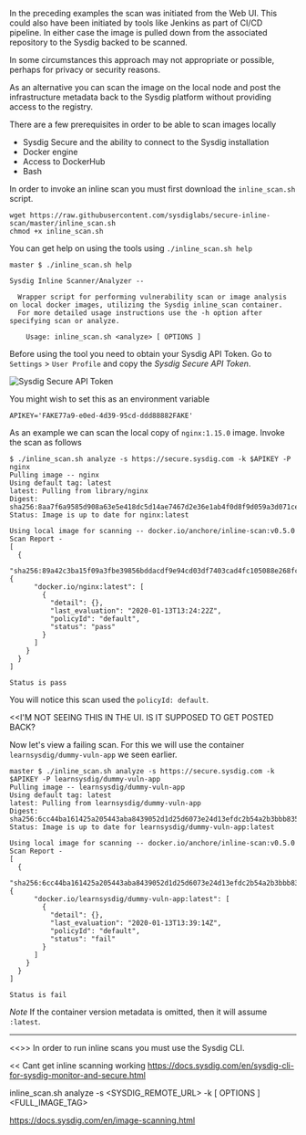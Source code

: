 <!-- Inline scanning https://github.com/sysdiglabs/secure-inline-scan -->

In the preceding examples the scan was initiated from the Web UI. This could also have been initiated by tools like Jenkins as part of CI/CD pipeline. In either case the image is pulled down from the associated repository to the Sysdig backed to be scanned.

In some circumstances this approach may not appropriate or possible, perhaps for privacy or security reasons.

As an alternative you can scan the image on the local node and post the infrastructure metadata back to the Sysdig platform without providing access to the registry.

There are a few prerequisites in order to be able to scan images locally

 - Sysdig Secure and the ability to connect to the Sysdig installation
 - Docker engine
 - Access to DockerHub
 - Bash

In order to invoke an inline scan you must first download the `inline_scan.sh` script.

```
wget https://raw.githubusercontent.com/sysdiglabs/secure-inline-scan/master/inline_scan.sh
chmod +x inline_scan.sh
```

You can get help on using the tools using `./inline_scan.sh help`

```
master $ ./inline_scan.sh help

Sysdig Inline Scanner/Analyzer --

  Wrapper script for performing vulnerability scan or image analysis on local docker images, utilizing the Sysdig inline_scan container.
  For more detailed usage instructions use the -h option after specifying scan or analyze.

    Usage: inline_scan.sh <analyze> [ OPTIONS ]
```

Before using the tool you need to obtain your Sysdig API Token.  Go to `Settings` > `User Profile` and copy the *Sysdig Secure API Token*.

![Sysdig Secure API Token](secure-image-scanning-policies-and-assignments/assets/sysdig_api_token.png)

You might wish to set this as an environment variable

```
APIKEY='FAKE77a9-e0ed-4d39-95cd-ddd88882FAKE'
```

As an example we can scan the local copy of `nginx:1.15.0` image.  Invoke the scan as follows

```
$ ./inline_scan.sh analyze -s https://secure.sysdig.com -k $APIKEY -P nginx
Pulling image -- nginx
Using default tag: latest
latest: Pulling from library/nginx
Digest: sha256:8aa7f6a9585d908a63e5e418dc5d14ae7467d2e36e1ab4f0d8f9d059a3d071ce
Status: Image is up to date for nginx:latest

Using local image for scanning -- docker.io/anchore/inline-scan:v0.5.0
Scan Report -
[
  {
    "sha256:89a42c3ba15f09a3fbe39856bddacdf9e94cd03df7403cad4fc105088e268fc9": {
      "docker.io/nginx:latest": [
        {
          "detail": {},
          "last_evaluation": "2020-01-13T13:24:22Z",
          "policyId": "default",
          "status": "pass"
        }
      ]
    }
  }
]

Status is pass
```

You will notice this scan used the `policyId: default`.

<<I'M NOT SEEING THIS IN THE UI. IS IT SUPPOSED TO GET POSTED BACK?

Now let's view a failing scan. For this we will use the container `learnsysdig/dummy-vuln-app` we seen earlier.

<!-- ```
docker pull learnsysdig/dummy-vuln-app
Using default tag: latest
latest: Pulling from learnsysdig/dummy-vuln-app
092586df9206: Pull complete
aafadb0ad2ef: Pull complete
a1ebd97ab158: Pull complete
11971e5302ab: Pull complete
Digest: sha256:6cc44ba161425a205443aba8439052d1d25d6073e24d13efdc2b54a2b3bbb835
Status: Downloaded newer image for learnsysdig/dummy-vuln-app:latest
```

Once downloaded, invoke the scan -->

```
master $ ./inline_scan.sh analyze -s https://secure.sysdig.com -k $APIKEY -P learnsysdig/dummy-vuln-app
Pulling image -- learnsysdig/dummy-vuln-app
Using default tag: latest
latest: Pulling from learnsysdig/dummy-vuln-app
Digest: sha256:6cc44ba161425a205443aba8439052d1d25d6073e24d13efdc2b54a2b3bbb835
Status: Image is up to date for learnsysdig/dummy-vuln-app:latest

Using local image for scanning -- docker.io/anchore/inline-scan:v0.5.0
Scan Report -
[
  {
    "sha256:6cc44ba161425a205443aba8439052d1d25d6073e24d13efdc2b54a2b3bbb835": {
      "docker.io/learnsysdig/dummy-vuln-app:latest": [
        {
          "detail": {},
          "last_evaluation": "2020-01-13T13:39:14Z",
          "policyId": "default",
          "status": "fail"
        }
      ]
    }
  }
]

Status is fail
```

*Note* If the container version metadata is omitted, then it will assume `:latest`.




____
<<>>
In order to run inline scans you must use the Sysdig CLI.

<< Cant get inline scanning working
https://docs.sysdig.com/en/sysdig-cli-for-sysdig-monitor-and-secure.html


inline_scan.sh analyze -s <SYSDIG_REMOTE_URL> -k <API Token> [ OPTIONS ] <FULL_IMAGE_TAG>

https://docs.sysdig.com/en/image-scanning.html
